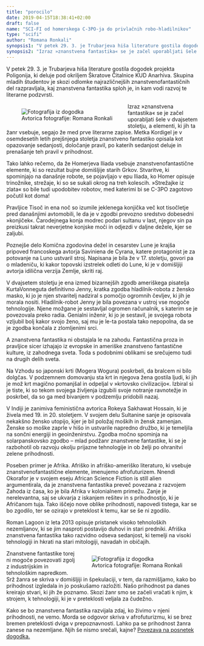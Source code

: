 ```yaml
---
title: "porocilo"
date: 2019-04-15T18:38:41+02:00
draft: false
name: "SCI-FI od homerskega C-3PO-ja do privlačnih robo-hladilnikov"
type: "scifi"
author: "Romana Ronkali"
synopsis1: "V petek 29. 3. je Trubarjeva hiša literature gostila dogodek projekta Poligonija, ki deluje pod okriljem Škratove Čitalnice KUD Anarhiva. Skupina mladih študentov je skozi odlomke najrazličnejših znanstvenofantastičnih del razpravljala, kaj znanstvena fantastika sploh je, in kam vodi razvoj te literarne podzvrsti."
synopsis2: "Izraz »znanstvena fantastika« se je začel uporabljati šele v dvajsetem stoletju, a elementi, ki jih ta žanr vsebuje, segajo že med prve literarne zapise. Metka Kordigel je v osemdesetih letih prejšnjega stoletja znanstveno fantastiko opisala kot opazovanje sedanjosti, določanje pravil, po katerih sedanjost deluje in prenašanje teh pravil v prihodnost."
---
```


<p class="singleMargin intro">
<span class="first-char">V</span> petek 29. 3. je Trubarjeva hiša literature gostila dogodek projekta Poligonija, ki deluje pod okriljem Škratove Čitalnice KUD Anarhiva. Skupina mladih študentov je skozi odlomke najrazličnejših znanstvenofantastičnih del razpravljala, kaj znanstvena fantastika sploh je, in kam vodi razvoj te literarne podzvrsti.
</p>
<aside class="col-md-8 singleMargin mx-auto" style="float:left;">
    <figure>
      <img class="img-fluid greyscale-img" src="/images/scifi/1.jpg" alt="Fotografija iz dogodka"/>
      <figcaption style="text-align:center;font-size:14px">Avtorica fotografije: Romana Ronkali</figcaption>
    </figure>
</aside>
<p class="singleMargin">
    Izraz »znanstvena fantastika« se je začel uporabljati šele v dvajsetem stoletju, a elementi, ki jih ta žanr vsebuje, segajo že med prve literarne zapise. Metka Kordigel je v osemdesetih letih prejšnjega stoletja znanstveno fantastiko opisala kot opazovanje sedanjosti, določanje pravil, po katerih sedanjost deluje in prenašanje teh pravil v prihodnost.
</p>
<p class="singleMargin">
    Tako lahko rečemo, da že Homerjeva Iliada vsebuje znanstvenofantastične elemente, ki so rezultat bujne domišljije starih Grkov. Stvaritve, ki spominjajo na današnje robote, se pojavljajo v epu Iliada, ko Homer opisuje trinožnike, strežaje, ki so se sukali okrog na treh kolescih. »Strežajke iz zlata« so bile tudi upodobitev robotov, med katerimi bi se C-3PO zagotovo počutil kot doma!
</p>
<p class="singleMargin">
    Pravljice Tisoč in ena noč so izumile jeklenega konjička več kot tisočletje pred današnjimi avtomobili, le da je v zgodbi prevozno sredstvo dobesedni »konjiček«. Čarodejnega konja modrec podari sultanu v last, njegov sin pa preizkusi takrat neverjetne konjske moči in odjezdi v daljne dežele, kjer se zaljubi.
</p>
<p class="singleMargin">
    Poznejše delo Komična zgodovina dežel in cesarstev Lune je krajša pripoved francoskega avtorja Saviniena de Cyrana, katere protagonist je za potovanje na Luno ustvaril stroj. Napisana je bila že v 17. stoletju, govori pa o mladeniču, ki kakor topovski izstrelek odleti do Lune, ki je v domišljiji avtorja idilična verzija Zemlje, skriti raj.
</p>
<p class="singleMargin">
    V dvajsetem stoletju je ena izmed bizarnejših zgodb ameriškega pisatelja KurtaVonneguta definitivno Jenny, kratka zgodba hladilnik-robota z žensko masko, ki jo je njen stvaritelj nadziral s pomočjo ogromnih čevljev, ki jih je morala nositi. Hladilnik-robot Jenny je bila povezana v ustroj vse mogoče tehnologije. Njene možgane je sestavljal ogromen računalnik, s katerim se je povezovala preko radia. Genialni inženir, ki jo je sestavil, je svojega robota vzljubil bolj kakor svojo ženo, saj mu je le-ta postala tako nepopolna, da se je zgodba končala z zlomljenimi srci.
</p>
<p class="singleMargin">
    A znanstvena fantastika ni obstajala le na zahodu. Fantastična proza in pravljice sicer izhajajo iz evropske in ameriške znanstveno fantastične kulture, iz zahodnega sveta. Toda s podobnimi oblikami se srečujemo tudi na drugih delih sveta.
</p>
<p class="singleMargin">
    Na Vzhodu so japonski krti (Mogera Wogura) poskrbeli, da bralcem ni bilo dolgčas. V podzemnem domovanju sta krt in njegova žena gostila ljudi, ki jih je mož krt magično pomanjšal in odpeljal v »krtovsko civilizacijo«. Izbiral si je tiste, ki so tekom svojega življenja izgubili svoje notranje ravnotežje in poskrbel, da so ga med bivanjem v podzemlju pridobili nazaj.
</p>
<p class="singleMargin">
    V Indiji je zanimiva feministična avtorica Rokeya Sakhawat Hossain, ki je živela med 19. in 20. stoletjem. V svojem delu Sultanine sanje je opisovala nekakšno žensko utopijo, kjer je bil položaj moških in žensk zamenjan. Ženske so moške zaprle v hišo in ustvarile napredno družbo, ki je temeljila na sončni energiji in geoinženirstvu. Zgodba močno spominja na solarpanskovsko zgodbo –  mlad podžanr znanstvene fantastike, ki se je razbohotil ob razvoju okolju prijazne tehnologije in ob želji po ohranitvi zelene prihodnosti.
</p>
<p class="singleMargin">
    Poseben primer je Afrika. Afriško in afriško-ameriško literaturo, ki vsebuje znanstvenofantastične elemente, imenujemo afrofuturizem. Nnendi Okorafor je v svojem eseju African Science Fiction is still alien argumentirala, da je znanstvena fantastika preveč povezana z razvojem Zahoda iz časa, ko je bila Afrika v kolonialnem primežu. Zanje je nerelevantna, saj se ukvarja z iskanjem rešitev in s prihodnostjo, ki je Afričanom tuja. Tako iščejo nove oblike prihodnosti, napovedi tistega, kar se bo zgodilo, ter se ozirajo v preteklost k temu, kar se še ni zgodilo.
</p>
<p class="singleMargin">
    Roman Lagoon iz leta 2013 opisuje pristanek visoko tehnoloških nezemljanov, ki se jim nasproti postavijo duhovi in stari predniki. Afriška znanstvena fantastika tako razvidno odseva sedanjost, ki temelji na visoki tehnologiji in hkrati na stari mitologiji, navadah in običajih. 
</p>
<aside class="col-md-8 singleMargin mx-auto" style="float:right;">
    <figure>
      <img class="img-fluid greyscale-img" src="/images/scifi/2.jpg" alt="Fotografija iz dogodka"/>
      <figcaption style="text-align:center;font-size:14px">Avtorica fotografije: Romana Ronkali</figcaption>
    </figure>
</aside>
<p class="singleMargin">
    Znanstvene fantastike torej ni mogoče povezovati zgolj z industrijskim in tehnološkim napredkom. Srž žanra se skriva v domišljiji in špekulaciji, v tem, da razmišljamo, kako bo prihodnost izgledala in jo poskušamo razložiti. Našo prihodnost pa danes kreirajo stvari, ki jih že poznamo. Skozi žanr smo se začeli vračati k njim, k strojem, k tehnologiji, ki je v preteklosti veljala za čudežno. 
</p>
<p class="singleMargin">
    Kako se bo znanstvena fantastika razvijala zdaj, ko živimo v njeni prihodnosti, ne vemo. Morda se odgovor skriva v afrofuturizmu, ki se brez bremen preteklosti dviga v prepoznavnosti. Lahko pa se prihodnost žanra zanese na nezemljane. Njih še nismo srečali, kajne? <a href="https://www.youtube.com/watch?v=gzzZNKSn-gI">Povezava na posnetek dogodka.</a>
</p>